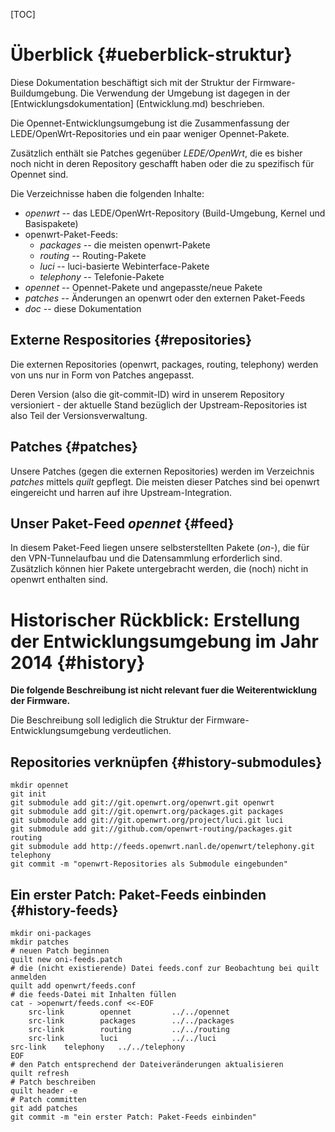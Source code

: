 [TOC]

Überblick {#ueberblick-struktur}
=========

Diese Dokumentation beschäftigt sich mit der Struktur der Firmware-Buildumgebung. Die Verwendung der Umgebung ist dagegen in der [Entwicklungsdokumentation] (Entwicklung.md) beschrieben.

Die Opennet-Entwicklungsumgebung ist die Zusammenfassung der LEDE/OpenWrt-Repositories und ein paar weniger Opennet-Pakete.

Zusätzlich enthält sie Patches gegenüber *LEDE/OpenWrt*, die es bisher noch nicht in deren Repository geschafft haben oder die zu spezifisch für Opennet sind.

Die Verzeichnisse haben die folgenden Inhalte:

* *openwrt* -- das LEDE/OpenWrt-Repository (Build-Umgebung, Kernel und Basispakete)
* openwrt-Paket-Feeds:
    * *packages* -- die meisten openwrt-Pakete
    * *routing* -- Routing-Pakete
    * *luci* -- luci-basierte Webinterface-Pakete
    * *telephony* -- Telefonie-Pakete
* *opennet* -- Opennet-Pakete und angepasste/neue Pakete
* *patches* -- Änderungen an openwrt oder den externen Paket-Feeds
* *doc* -- diese Dokumentation


Externe Respositories {#repositories}
---------------------

Die externen Repositories (openwrt, packages, routing, telephony) werden von uns nur in Form von Patches angepasst.

Deren Version (also die git-commit-ID) wird in unserem Repository versioniert - der aktuelle Stand bezüglich der Upstream-Repositories ist also Teil der Versionsverwaltung.


Patches {#patches}
-------

Unsere Patches (gegen die externen Repositories) werden im Verzeichnis *patches* mittels *quilt* gepflegt. Die meisten dieser Patches sind bei openwrt eingereicht und harren auf ihre Upstream-Integration.


Unser Paket-Feed *opennet* {#feed}
--------------------------

In diesem Paket-Feed liegen unsere selbsterstellten Pakete (*on-*), die für den VPN-Tunnelaufbau und die Datensammlung erforderlich sind. Zusätzlich können hier Pakete untergebracht werden, die (noch) nicht in openwrt enthalten sind.



Historischer Rückblick: Erstellung der Entwicklungsumgebung im Jahr 2014 {#history}
========================================================================

**Die folgende Beschreibung ist nicht relevant fuer die Weiterentwicklung der Firmware.**

Die Beschreibung soll lediglich die Struktur der Firmware-Entwicklungsumgebung verdeutlichen.


Repositories verknüpfen {#history-submodules}
-----------------------

    mkdir opennet
    git init
    git submodule add git://git.openwrt.org/openwrt.git openwrt
    git submodule add git://git.openwrt.org/packages.git packages
    git submodule add git://git.openwrt.org/project/luci.git luci
    git submodule add git://github.com/openwrt-routing/packages.git routing
    git submodule add http://feeds.openwrt.nanl.de/openwrt/telephony.git telephony
    git commit -m "openwrt-Repositories als Submodule eingebunden"


Ein erster Patch: Paket-Feeds einbinden {#history-feeds}
---------------------------------------

    mkdir oni-packages
    mkdir patches
    # neuen Patch beginnen
    quilt new oni-feeds.patch
    # die (nicht existierende) Datei feeds.conf zur Beobachtung bei quilt anmelden
    quilt add openwrt/feeds.conf
    # die feeds-Datei mit Inhalten füllen
    cat - >openwrt/feeds.conf <<-EOF
    	src-link        opennet         ../../opennet
    	src-link        packages        ../../packages
    	src-link        routing         ../../routing
    	src-link        luci            ../../luci
	src-link	telephony	../../telephony
    EOF
    # den Patch entsprechend der Dateiveränderungen aktualisieren
    quilt refresh
    # Patch beschreiben
    quilt header -e
    # Patch committen
    git add patches
    git commit -m "ein erster Patch: Paket-Feeds einbinden"
